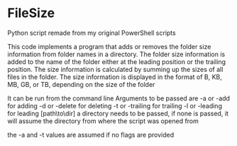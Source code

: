 # FileSize
Python script remade from my original PowerShell scripts

This code implements a program that adds or removes the folder size information from folder names in a directory. The folder size information is added to the name of the folder either at the leading position or the trailing position. The size information is calculated by summing up the sizes of all files in the folder. The size information is displayed in the format of B, KB, MB, GB, or TB, depending on the size of the folder

It can be run from the command line
Arguments to be passed are 
-a or -add for adding
-d or -delete for deleting
-t or -trailing for trailing
-l or -leading for leading
[path\to\dir] a directory needs to be passed, if none is passed, it will assume the directory from where the script was opened from

the -a and -t values are assumed if no flags are provided
